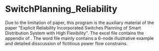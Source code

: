 # SwitchPlanning_Reliability

Due to the limitation of paper, this program is the auxiliary material of the paper "Explicit Reliability Incorporated Switches Planning of Smart Distribution System with High Flexibility". The excel file contains the appendix of . The word file mainly contains a 6-node illustrative example and detailed disscussion of fictitious power flow constrains.
